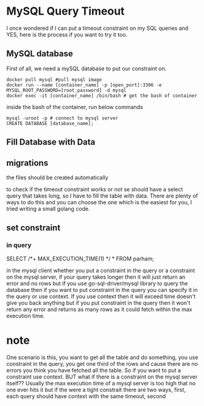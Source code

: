 # MySQL Query Timeout
I once wondered if I can put a timeout constraint on my SQL queries and YES, here is the process if you want to try it too.

## MySQL database
First of all, we need a mySQL database to put our constraint on.
```shell script
docker pull mysql #pull mysql image 
docker run --name [container_name] -p [open_port]:3306 -e MYSQL_ROOT_PASSWORD=[root_password] -d mysql 
docker exec -it [container_name] /bin/bash # get the bash of container
```
inside the bash of the container, run below commands
```shell script
mysql -uroot -p # connect to mysql server
CREATE DATABASE [database_name];
``` 

## Fill Database with Data
## migrations
the files should be created automatically

to check if the timeout constraint works or not se should have a select query that takes long, so I have to fill the table 
with data. There are plenty of ways to do this and you can choose the one which is the easiest for you, I tried writing 
a small golang code.

## set constraint
### in query
SELECT /*+ MAX_EXECUTION_TIME(1) */ * FROM parham;

in the mysql client whether you put a constraint in the query or a constraint on the mysql server, if your query takes 
longer then it will just return an error and no rows but if you use go-sql-driver/mysql library to query the database then
if you want to put constraint in the query you can specify it in the query or use context. If you use context then it 
will exceed time doesn't give you back anything but if you put constraint in the query then it won't return any error 
and returns as many rows as it could fetch within the max execution time.
# note
One scenario is this, you want to get all the table and do something, you use constraint in the query, you get one third 
of the rows and cause there are no errors you think you have fetched all the table. So if you want to put a constraint
use context. BUT what if there is a constraint on the mysql server itself??
Usually the max execution time of a mysql server is too high that no one ever hits it but if the were a tight constrait
there are two ways, first, each query should have context with the same timeout, second 

 
